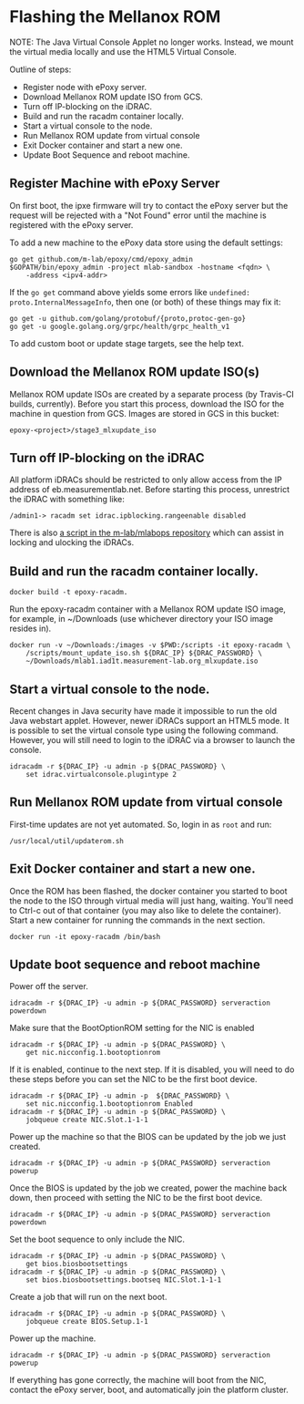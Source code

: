 # Flashing the Mellanox ROM

NOTE: The Java Virtual Console Applet no longer works. Instead, we mount the
virtual media locally and use the HTML5 Virtual Console.

Outline of steps:

* Register node with ePoxy server.
* Download Mellanox ROM update ISO from GCS.
* Turn off IP-blocking on the iDRAC.
* Build and run the racadm container locally.
* Start a virtual console to the node.
* Run Mellanox ROM update from virtual console
* Exit Docker container and start a new one.
* Update Boot Sequence and reboot machine.


## Register Machine with ePoxy Server
On first boot, the ipxe firmware will try to contact the ePoxy server but the
request will be rejected with a "Not Found" error until the machine is
registered with the ePoxy server.

To add a new machine to the ePoxy data store using the default settings:
```
go get github.com/m-lab/epoxy/cmd/epoxy_admin
$GOPATH/bin/epoxy_admin -project mlab-sandbox -hostname <fqdn> \
    -address <ipv4-addr>
```

If the `go get` command above yields some errors like
`undefined: proto.InternalMessageInfo`, then one (or both) of these things may
fix it:
```
go get -u github.com/golang/protobuf/{proto,protoc-gen-go}
go get -u google.golang.org/grpc/health/grpc_health_v1
```

To add custom boot or update stage targets, see the help text.

## Download the Mellanox ROM update ISO(s)
Mellanox ROM update ISOs are created by a separate process (by Travis-CI builds,
currently). Before you start this process, download the ISO for the machine in
question from GCS. Images are stored in GCS in this bucket:
```
epoxy-<project>/stage3_mlxupdate_iso
```

## Turn off IP-blocking on the iDRAC
All platform iDRACs should be restricted to only allow access from the IP
address of eb.measurementlab.net. Before starting this process, unrestrict the
iDRAC with something like:
```
/admin1-> racadm set idrac.ipblocking.rangeenable disabled
```

There is also [a script in the m-lab/mlabops repository](https://github.com/m-lab/mlabops/blob/master/drac_ipblock) which can assist in locking and ulocking the iDRACs.

## Build and run the racadm container locally.
```
docker build -t epoxy-racadm.
```

Run the epoxy-racadm container with a Mellanox ROM update ISO image, for
example, in ~/Downloads (use whichever directory your ISO image resides in).
```
docker run -v ~/Downloads:/images -v $PWD:/scripts -it epoxy-racadm \
    /scripts/mount_update_iso.sh ${DRAC_IP} ${DRAC_PASSWORD} \
    ~/Downloads/mlab1.iad1t.measurement-lab.org_mlxupdate.iso
```

## Start a virtual console to the node.
Recent changes in Java security have made it impossible to run the old Java
webstart applet. However, newer iDRACs support an HTML5 mode. It is possible to
set the virtual console type using the following command. However, you will
still need to login to the iDRAC via a browser to launch the console.
```
idracadm -r ${DRAC_IP} -u admin -p ${DRAC_PASSWORD} \
    set idrac.virtualconsole.plugintype 2
```

## Run Mellanox ROM update from virtual console
First-time updates are not yet automated. So, login in as `root` and run:
```
/usr/local/util/updaterom.sh
```

## Exit Docker container and start a new one.
Once the ROM has been flashed, the docker container you started to boot the node
to the ISO through virtual media will just hang, waiting. You'll need to Ctrl-c
out of that container (you may also like to delete the container). Start a new
container for running the commands in the next section.
```
docker run -it epoxy-racadm /bin/bash
```

## Update boot sequence and reboot machine
Power off the server.
```
idracadm -r ${DRAC_IP} -u admin -p ${DRAC_PASSWORD} serveraction powerdown
```

Make sure that the BootOptionROM setting for the NIC is enabled
```
idracadm -r ${DRAC_IP} -u admin -p ${DRAC_PASSWORD} \
    get nic.nicconfig.1.bootoptionrom
```

If it is enabled, continue to the next step. If it is disabled, you will need to
do these steps before you can set the NIC to be the first boot device.
```
idracadm -r ${DRAC_IP} -u admin -p  ${DRAC_PASSWORD} \
    set nic.nicconfig.1.bootoptionrom Enabled
idracadm -r ${DRAC_IP} -u admin -p ${DRAC_PASSWORD} \
    jobqueue create NIC.Slot.1-1-1
```
Power up the machine so that the BIOS can be updated by the job we just created.
```
idracadm -r ${DRAC_IP} -u admin -p ${DRAC_PASSWORD} serveraction powerup
```
Once the BIOS is updated by the job we created, power the machine back down,
then proceed with setting the NIC to be the first boot device.
```
idracadm -r ${DRAC_IP} -u admin -p ${DRAC_PASSWORD} serveraction powerdown
```

Set the boot sequence to only include the NIC.
```
idracadm -r ${DRAC_IP} -u admin -p ${DRAC_PASSWORD} \
    get bios.biosbootsettings
idracadm -r ${DRAC_IP} -u admin -p ${DRAC_PASSWORD} \
    set bios.biosbootsettings.bootseq NIC.Slot.1-1-1
```

Create a job that will run on the next boot.
```
idracadm -r ${DRAC_IP} -u admin -p ${DRAC_PASSWORD} \
    jobqueue create BIOS.Setup.1-1
```

Power up the machine.
```
idracadm -r ${DRAC_IP} -u admin -p ${DRAC_PASSWORD} serveraction powerup
```

If everything has gone correctly, the machine will boot from the NIC, contact
the ePoxy server, boot, and automatically join the platform cluster.
